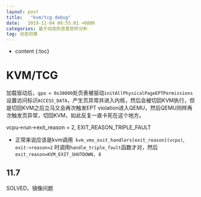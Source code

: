 ```yaml
---
layout: post
title:   "kvm/tcg debug"
date:   2019-11-04 08:55:01 +0800
categories: 基于动态的恶意软件分析
tag: 动态切换
---
```


* content
{:toc}




# KVM/TCG

加载驱动后，`gpa = 0x38000`处页表被驱动`initAllPhysicalPageEPTPermissions`设置访问标识`ACCESS_DATA`，产生页异常并进入内核，然后会被切回KVM执行，但是切回KVM之后立马又会再次触发EPT violation进入QEMU，然后QEMU同样再次触发页异常，切回KVM，如此反复一直卡死在这个地方。

vcpu->run->exit_reason = 2, EXIT_REASON_TRIPLE_FAULT

* 正常来说应该是kvm调用` kvm_vmx_exit_handlers[exit_reason](vcpu)`, `exit->reason=2` 时调用`handle_triple_fault`函数才对，然后`exit_reason=KVM_EXIT_SHUTDOWN, 8`

## 11.7

SOLVED，镜像问题